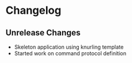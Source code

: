 # Changelog

## Unrelease Changes

* Skeleton application using knurling template
* Started work on command protocol definition

